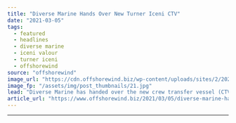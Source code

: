 ```yaml
---
title: "Diverse Marine Hands Over New Turner Iceni CTV"
date: "2021-03-05"
tags: 
  - featured
  - headlines
  - diverse marine
  - iceni valour
  - turner iceni
  - offshorewind
source: "offshorewind"
image_url: "https://cdn.offshorewind.biz/wp-content/uploads/sites/2/2021/03/05111003/Diverse-Marine-Hands-Over-New-Turner-Iceni-CTV.jpg"
image_fp: "/assets/img/post_thumbnails/21.jpg"
lead: "Diverse Marine has handed over the new crew transfer vessel (CTV) Iceni Valour to"
article_url: "https://www.offshorewind.biz/2021/03/05/diverse-marine-hands-over-new-turner-iceni-ctv/"
---
```


---
